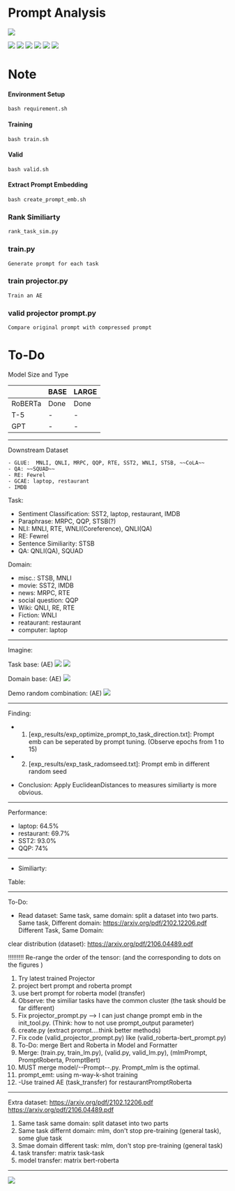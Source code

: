 
# Prompt Analysis

![](https://pandao.github.io/editor.md/images/logos/editormd-logo-180x180.png)

![](https://img.shields.io/github/stars/pandao/editor.md.svg) ![](https://img.shields.io/github/forks/pandao/editor.md.svg) ![](https://img.shields.io/github/tag/pandao/editor.md.svg) ![](https://img.shields.io/github/release/pandao/editor.md.svg) ![](https://img.shields.io/github/issues/pandao/editor.md.svg) ![](https://img.shields.io/bower/v/editor.md.svg)


Note
=============
#### Environment Setup
```
bash requirement.sh
```


#### Training
```
bash train.sh
```


#### Valid
```
bash valid.sh
```


#### Extract Prompt Embedding
```
bash create_prompt_emb.sh
```

### Rank Similiarty
```
rank_task_sim.py
```

### train.py
```
Generate prompt for each task
```

### train projector.py
```
Train an AE
```

### valid projector prompt.py
```
Compare original prompt with compressed prompt
```




To-Do
=============
Model Size and Type

|   |  BASE | LARGE  |
| ------------ | ------------ | ------------ |
| RoBERTa  |  Done  |  Done  |
| T-5  | -  |  - |
| GPT  |  - | -  |   |


---

Downstream Dataset
```
- GLUE:  MNLI, QNLI, MRPC, QQP, RTE, SST2, WNLI, STSB, ~~CoLA~~
- QA: ~~SQUAD~~
- RE: Fewrel
- GCAE: laptop, restaurant
- IMDB
```

Task:
- Sentiment Classification: SST2, laptop, restaurant, IMDB
- Paraphrase: MRPC, QQP, STSB(?)
- NLI: MNLI, RTE, WNLI(Coreference), QNLI(QA)
- RE: Fewrel
- Sentence Similiarity: STSB
- QA: QNLI(QA), SQUAD


Domain:
- misc.: STSB, MNLI
- movie: SST2, IMDB
- news: MRPC, RTE
- social question: QQP
- Wiki: QNLI, RE, RTE
- Fiction: WNLI
- reataurant: restaurant
- computer: laptop

---
Imagine:

Task base:
(AE)
![](https://github.com/yushengsu-thu/prompt/blob/main/exp_results/SENTIMENT.jpg)
![](https://github.com/yushengsu-thu/prompt/blob/main/exp_results/NLI.jpg)


Domain base:
(AE)
![](https://github.com/yushengsu-thu/prompt/blob/main/exp_results/domain.jpg)


Demo random combination:
(AE)
![](https://github.com/yushengsu-thu/prompt/blob/main/output.jpg)


---
Finding:
- 1. [exp_results/exp_optimize_prompt_to_task_direction.txt]: Prompt emb can be seperated by prompt tuning. (Observe epochs from 1 to 15)
- 2. [exp_results/exp_task_radomseed.txt]: Prompt emb in different random seed 

- Conclusion: Apply EuclideanDistances to measures similiarty is more obvious. 

---
Performance:
- laptop: 64.5%
- restaurant: 69.7% 
- SST2: 93.0%
- QQP: 74%

---
- Similiarty:

Table:

---
To-Do:
- Read dataset:
Same task, same domain: split a dataset into two parts.
Same task, Different domain: https://arxiv.org/pdf/2102.12206.pdf
Different Task, Same Domain:

clear distribution (dataset): https://arxiv.org/pdf/2106.04489.pdf

!!!!!!!!! Re-range the order of the tensor: (and the corresponding to dots on the figures )

1. Try latest trained Projector
2. project bert prompt and roberta prompt
3. use bert prompt for roberta model (transfer)
4. Observe: the similiar tasks have the common cluster (the task should be far different)
5. Fix projector_prompt.py --> I can just change prompt emb in the init_tool.py. (Think: how to not use prompt_output parameter)
6. create.py (extract prompt....think better methods)
7. Fix code (valid_projector_prompt.py) like (valid_roberta-bert_prompt.py)
8. To-Do: merge Bert and Roberta in Model and Formatter
9. Merge: (train.py, train_lm.py), (valid.py, valid_lm.py), (mlmPrompt, PromptRoberta, PromptBert)
10. MUST merge model/--Prompt--.py. Prompt_mlm is the optimal.
11. prompt_emt: using m-way-k-shot training
12. -Use trained AE (task_transfer) for restaurantPromptRoberta
---
Extra dataset:
https://arxiv.org/pdf/2102.12206.pdf
https://arxiv.org/pdf/2106.04489.pdf

1. Same task same domain: split dataset into two parts
2. Same task differnt domain: mlm, don't stop pre-training (general task), some glue task 
3. Smae domain different task: mlm, don't stop pre-training (general task)
4. task transfer: matrix task-task
5. model transfer: matrix bert-roberta
---
![](https://github.com/yushengsu-thu/prompt/blob/main/roberta_bert_prompt.jpg)
